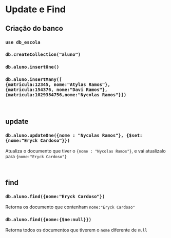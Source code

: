 # Update e Find

## Criação do banco

### `use db_escola`

### `db.createCollection("aluno")`

### `db.aluno.insertOne()`

### `db.aluno.insertMany([`</br>`{matricula:12345, nome:"Atylas Ramos"},`</br>`{matricula:154376, nome:"Davi Ramos"},`</br>`{matricula:1029384756,nome:"Nycolas Ramos"}])`

</br>

## update

### `db.aluno.updateOne({nome : "Nycolas Ramos"}, {$set:{nome:"Eryck Cardoso"}})`

Atualiza o documento que tiver o `{nome : "Nycolas Ramos"}`, e vai atualizalo para `{nome:"Eryck Cardoso"}`

</br>

## find

### `db.aluno.find({nome:"Eryck Cardoso"})`

Retorna os documento que contenham `nome:"Eryck Cardoso"`

### `db.aluno.find({nome:{$ne:null}})`

Retorna todos os documentos que tiverem o `nome` diferente de `null`
